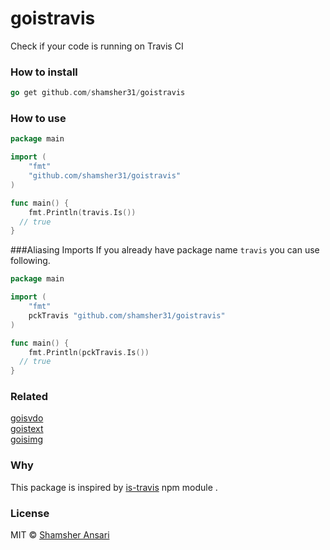 # goistravis
Check if your code is running on Travis CI

### How to install
```go
go get github.com/shamsher31/goistravis
```

### How to use
```go
package main

import (
	"fmt"
	"github.com/shamsher31/goistravis"
)

func main() {
	fmt.Println(travis.Is())
  // true
}
```

###Aliasing Imports
If you already have package name ```travis``` you can use following.
```go
package main

import (
	"fmt"
	pckTravis "github.com/shamsher31/goistravis"
)

func main() {
	fmt.Println(pckTravis.Is())
  // true
}
```
### Related
[goisvdo](https://github.com/shamsher31/goisvdo)<br>
[goistext](https://github.com/ferhatelmas/goistext)<br>
[goisimg](https://github.com/ferhatelmas/goisimg)<br>

### Why
This package is inspired by [is-travis](https://www.npmjs.com/package/is-travis) npm module .

### License
MIT © [Shamsher Ansari](https://github.com/shamsher31)
